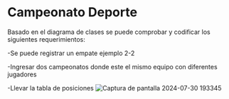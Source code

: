 # Campeonato Deporte

Basado en el diagrama de clases se puede comprobar y codificar los siguientes requerimientos:

-Se puede registrar un empate ejemplo 2-2

-Ingresar dos campeonatos donde este el mismo equipo con diferentes jugadores

-Llevar la tabla de posiciones
![Captura de pantalla 2024-07-30 193345](https://github.com/user-attachments/assets/45acfad8-ba60-4189-8c23-7439868d188b)

